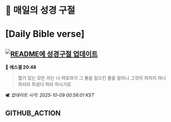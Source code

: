 # 🙏 매일의 성경 구절
# [Daily Bible verse]
## [![README에 성경구절 업데이트](https://github.com/DONGSUKA/first_test/actions/workflows/update-readme-bible.yml/badge.svg)](https://github.com/DONGSUKA/first_test/actions/workflows/update-readme-bible.yml)
<!-- START_BIBLE_VERSE -->
📖 **에스겔 20:48**
> 혈기 있는 모든 자는 나 여호와가 그 불을 일으킨 줄을 알리니 그것이 꺼지지 아니하리라 하셨다 하라 하시기로

🕊️ _업데이트 시각: 2025-10-09 00:56:01 KST_
  <!-- END_BIBLE_VERSE -->
## GITHUB_ACTION
